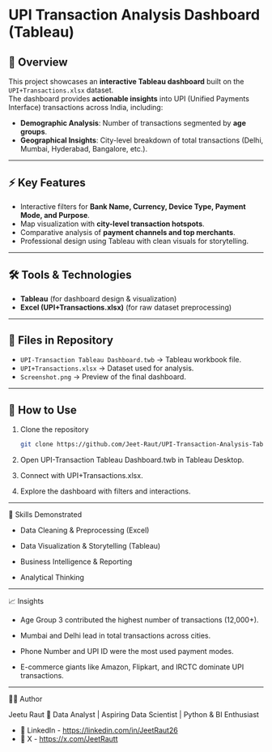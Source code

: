 # UPI Transaction Analysis Dashboard (Tableau)

## 📌 Overview
This project showcases an **interactive Tableau dashboard** built on the `UPI+Transactions.xlsx` dataset.  
The dashboard provides **actionable insights** into UPI (Unified Payments Interface) transactions across India, including:  
- **Demographic Analysis**: Number of transactions segmented by **age groups**.  
- **Geographical Insights**: City-level breakdown of total transactions (Delhi, Mumbai, Hyderabad, Bangalore, etc.).
  
---

## ⚡ Key Features
- Interactive filters for **Bank Name, Currency, Device Type, Payment Mode, and Purpose**.  
- Map visualization with **city-level transaction hotspots**.  
- Comparative analysis of **payment channels and top merchants**.  
- Professional design using Tableau with clean visuals for storytelling.  

---

## 🛠️ Tools & Technologies
- **Tableau** (for dashboard design & visualization)  
- **Excel (UPI+Transactions.xlsx)** (for raw dataset preprocessing)  

---

## 📂 Files in Repository
- `UPI-Transaction Tableau Dashboard.twb` → Tableau workbook file.  
- `UPI+Transactions.xlsx` → Dataset used for analysis.  
- `Screenshot.png` → Preview of the final dashboard.  

---

## 🚀 How to Use
1. Clone the repository  
   ```bash
   git clone https://github.com/Jeet-Raut/UPI-Transaction-Analysis-Tableau.git

2. Open UPI-Transaction Tableau Dashboard.twb in Tableau Desktop.

3. Connect with UPI+Transactions.xlsx.

4. Explore the dashboard with filters and interactions.

---

🎯 Skills Demonstrated
- Data Cleaning & Preprocessing (Excel)

- Data Visualization & Storytelling (Tableau)

- Business Intelligence & Reporting

- Analytical Thinking

---

📈 Insights

- Age Group 3 contributed the highest number of transactions (12,000+).

- Mumbai and Delhi lead in total transactions across cities.

- Phone Number and UPI ID were the most used payment modes.

- E-commerce giants like Amazon, Flipkart, and IRCTC dominate UPI transactions.

---

👨‍💻 Author

Jeetu Raut
📍 Data Analyst | Aspiring Data Scientist | Python & BI Enthusiast  
* 🔗 LinkedIn - https://linkedin.com/in/JeetRaut26
* 🔗 X - https://x.com/JeetRautt


